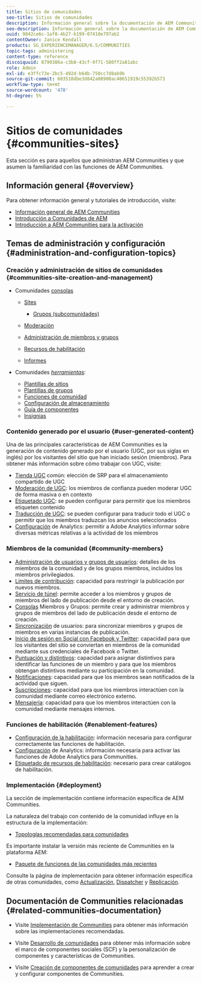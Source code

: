 ```yaml
---
title: Sitios de comunidades
seo-title: Sitios de comunidades
description: Información general sobre la documentación de AEM Communities
seo-description: Información general sobre la documentación de AEM Communities
uuid: 9842ce6c-1af8-4b27-b199-07410e797ab2
contentOwner: Janice Kendall
products: SG_EXPERIENCEMANAGER/6.5/COMMUNITIES
topic-tags: administering
content-type: reference
discoiquuid: 8799386a-c3b8-43cf-9f71-580ff2a81abc
role: Admin
exl-id: e3ffc73e-2bc5-492d-b64b-750cc7d8ab9b
source-git-commit: 603518dbe3d842a08900ac40651919c55392b573
workflow-type: tm+mt
source-wordcount: '478'
ht-degree: 5%

---
```


# Sitios de comunidades {#communities-sites}

Esta sección es para aquellos que administran AEM Communities y que asumen la familiaridad con las funciones de AEM Communities.

## Información general {#overview}

Para obtener información general y tutoriales de introducción, visite:

* [Información general de AEM Communities](overview.md)
* [Introducción a Comunidades de AEM](getting-started.md)
* [Introducción a AEM Communities para la activación](getting-started-enablement.md)

## Temas de administración y configuración {#administration-and-configuration-topics}

### Creación y administración de sitios de comunidades {#communities-site-creation-and-management}

* Comunidades [consolas](consoles.md)

   * [Sites](sites-console.md)

      * [Grupos (subcomunidades)](groups.md)
   * [Moderación](moderation.md)
   * [Administración de miembros y grupos](members.md)
   * [Recursos de habilitación](resources.md)
   * [Informes](reports.md)


* Comunidades [*herramientas*](tools.md):

   * [Plantillas de sitios](sites.md)
   * [Plantillas de grupos](tools-groups.md)
   * [Funciones de comunidad](functions.md)
   * [Configuración de almacenamiento](srp-config.md)
   * [Guía de componentes](components-guide.md)
   * [Insignias](badges.md)


### Contenido generado por el usuario {#user-generated-content}

Una de las principales características de AEM Communities es la generación de contenido generado por el usuario (UGC, por sus siglas en inglés) por los visitantes del sitio que han iniciado sesión (miembros). Para obtener más información sobre cómo trabajar con UGC, visite:

* [Tienda UGC](working-with-srp.md) común: elección de SRP para el almacenamiento compartido de UGC
* [Moderación de UGC](moderate-ugc.md): los miembros de confianza pueden moderar UGC de forma masiva o en contexto
* [Etiquetado UGC](tag-ugc.md): se pueden configurar para permitir que los miembros etiqueten contenido
* [Traducción de UGC](translate-ugc.md): se pueden configurar para traducir todo el UGC o permitir que los miembros traduzcan los anuncios seleccionados
* [Configuración](analytics.md) de Analytics: permitir a Adobe Analytics informar sobre diversas métricas relativas a la actividad de los miembros

### Miembros de la comunidad {#community-members}

* [Administración de usuarios y grupos de usuarios](users.md): detalles de los miembros de la comunidad y de los grupos miembros, incluidos los miembros privilegiados.
* [Límites de contribución](limits.md): capacidad para restringir la publicación por nuevos miembros.
* [Servicio de túnel](deploy-communities.md#tunnel-service-on-author): permite acceder a los miembros y grupos de miembros del lado de publicación desde el entorno de creación.
* [Consolas](members.md) Miembros y Grupos: permite crear y administrar miembros y grupos de miembros del lado de publicación desde el entorno de creación.
* [Sincronización](sync.md) de usuarios: para sincronizar miembros y grupos de miembros en varias instancias de publicación.
* [Inicio de sesión en Social con Facebook y Twitter](social-login.md): capacidad para que los visitantes del sitio se conviertan en miembros de la comunidad mediante sus credenciales de Facebook o Twitter.
* [Puntuación y distintivos](implementing-scoring.md): capacidad para asignar distintivos para identificar las funciones de un miembro y para que los miembros obtengan distintivos mediante su participación en la comunidad.
* [Notificaciones](notifications.md): capacidad para que los miembros sean notificados de la actividad que siguen.
* [Suscripciones](subscriptions.md): capacidad para que los miembros interactúen con la comunidad mediante correo electrónico externo.
* [Mensajería](messaging.md): capacidad para que los miembros interactúen con la comunidad mediante mensajes internos.

### Funciones de habilitación {#enablement-features}

* [Configuración de la habilitación](enablement.md): información necesaria para configurar correctamente las funciones de habilitación.
* [Configuración](analytics.md) de Analytics: información necesaria para activar las funciones de Adobe Analytics para Communities.
* [Etiquetado de recursos de habilitación](tag-resources.md): necesario para crear catálogos de habilitación.

### Implementación {#deployment}

La sección de implementación contiene información específica de AEM Communities.

La naturaleza del trabajo con contenido de la comunidad influye en la estructura de la implementación:

* [Topologías recomendadas para comunidades](topologies.md)

Es importante instalar la versión más reciente de Communities en la plataforma AEM:

* [Paquete de funciones de las comunidades más recientes](deploy-communities.md#latestfeaturepack)

Consulte la página de implementación para obtener información específica de otras comunidades, como [Actualización](upgrade.md), [Dispatcher](dispatcher.md) y [Replicación](deploy-communities.md#replication-agents-on-author).

## Documentación de Communities relacionadas {#related-communities-documentation}

* Visite [Implementación de Communities](deploy-communities.md) para obtener más información sobre las implementaciones recomendadas.

* Visite [Desarrollo de comunidades](communities.md) para obtener más información sobre el marco de componentes sociales (SCF) y la personalización de componentes y características de Communities.

* Visite [Creación de componentes de comunidades](author-communities.md) para aprender a crear y configurar componentes de Communities.
